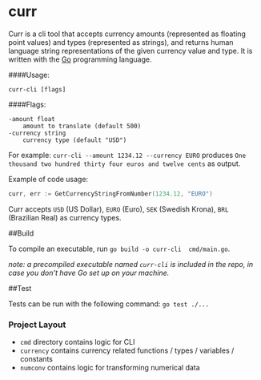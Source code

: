 # curr

Curr is a cli tool that accepts currency amounts (represented as floating point values)
and types (represented as strings), and returns human language string representations of the given
currency value and type. It is written with the [Go](https://go.dev/) programming language.

####Usage:

	curr-cli [flags]

####Flags:

	-amount float
		amount to translate (default 500)
	-currency string
		currency type (default "USD")


For example: `curr-cli --amount 1234.12 --currency EURO`
produces `One thousand two hundred thirty four euros and twelve cents` as output.

Example of code usage:
```go
curr, err := GetCurrencyStringFromNumber(1234.12, "EURO")
```

Curr accepts `USD` (US Dollar), `EURO` (Euro), `SEK` (Swedish Krona), `BRL` (Brazilian Real) as currency types.

##Build

To compile an executable, run `go build -o curr-cli  cmd/main.go`.

_note: a precompiled executable named `curr-cli` is included in the repo, in case you
don't have Go set up on your machine._

##Test

Tests can be run with the following command: `go test ./...`

### Project Layout
* `cmd` directory contains logic for CLI
* `currency` contains currency related functions / types / variables / constants
* `numconv` contains logic for transforming numerical data



